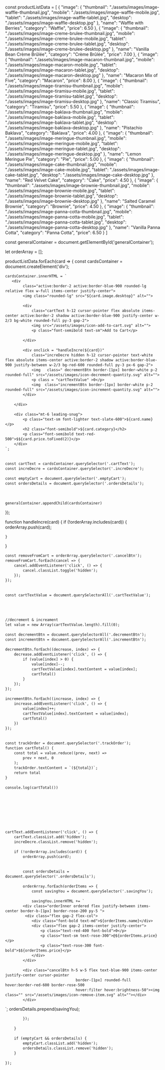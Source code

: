 const productListData = [
    {
        "image": {
            "thumbnail": "./assets/images/image-waffle-thumbnail.jpg",
            "mobile": "./assets/images/image-waffle-mobile.jpg",
            "tablet": "./assets/images/image-waffle-tablet.jpg",
            "desktop": "./assets/images/image-waffle-desktop.jpg"
        },
        "name": "Waffle with Berries",
        "category": "Waffle",
        "price": 6.50
    },
    {
        "image": {
            "thumbnail": "./assets/images/image-creme-brulee-thumbnail.jpg",
            "mobile": "./assets/images/image-creme-brulee-mobile.jpg",
            "tablet": "./assets/images/image-creme-brulee-tablet.jpg",
            "desktop": "./assets/images/image-creme-brulee-desktop.jpg"
        },
        "name": "Vanilla Bean Crème Brûlée",
        "category": "Crème Brûlée",
        "price": 7.00
    },
    {
        "image": {
            "thumbnail": "./assets/images/image-macaron-thumbnail.jpg",
            "mobile": "./assets/images/image-macaron-mobile.jpg",
            "tablet": "./assets/images/image-macaron-tablet.jpg",
            "desktop": "./assets/images/image-macaron-desktop.jpg"
        },
        "name": "Macaron Mix of Five",
        "category": "Macaron",
        "price": 8.00
    },
    {
        "image": {
            "thumbnail": "./assets/images/image-tiramisu-thumbnail.jpg",
            "mobile": "./assets/images/image-tiramisu-mobile.jpg",
            "tablet": "./assets/images/image-tiramisu-tablet.jpg",
            "desktop": "./assets/images/image-tiramisu-desktop.jpg"
        },
        "name": "Classic Tiramisu",
        "category": "Tiramisu",
        "price": 5.50
    },
    {
        "image": {
            "thumbnail": "./assets/images/image-baklava-thumbnail.jpg",
            "mobile": "./assets/images/image-baklava-mobile.jpg",
            "tablet": "./assets/images/image-baklava-tablet.jpg",
            "desktop": "./assets/images/image-baklava-desktop.jpg"
        },
        "name": "Pistachio Baklava",
        "category": "Baklava",
        "price": 4.00
    },
    {
        "image": {
            "thumbnail": "./assets/images/image-meringue-thumbnail.jpg",
            "mobile": "./assets/images/image-meringue-mobile.jpg",
            "tablet": "./assets/images/image-meringue-tablet.jpg",
            "desktop": "./assets/images/image-meringue-desktop.jpg"
        },
        "name": "Lemon Meringue Pie",
        "category": "Pie",
        "price": 5.00
    },
    {
        "image": {
            "thumbnail": "./assets/images/image-cake-thumbnail.jpg",
            "mobile": "./assets/images/image-cake-mobile.jpg",
            "tablet": "./assets/images/image-cake-tablet.jpg",
            "desktop": "./assets/images/image-cake-desktop.jpg"
        },
        "name": "Red Velvet Cake",
        "category": "Cake",
        "price": 4.50
    },
    {
        "image": {
            "thumbnail": "./assets/images/image-brownie-thumbnail.jpg",
            "mobile": "./assets/images/image-brownie-mobile.jpg",
            "tablet": "./assets/images/image-brownie-tablet.jpg",
            "desktop": "./assets/images/image-brownie-desktop.jpg"
        },
        "name": "Salted Caramel Brownie",
        "category": "Brownie",
        "price": 4.50
    },
    {
        "image": {
            "thumbnail": "./assets/images/image-panna-cotta-thumbnail.jpg",
            "mobile": "./assets/images/image-panna-cotta-mobile.jpg",
            "tablet": "./assets/images/image-panna-cotta-tablet.jpg",
            "desktop": "./assets/images/image-panna-cotta-desktop.jpg"
        },
        "name": "Vanilla Panna Cotta",
        "category": "Panna Cotta",
        "price": 6.50
    }
]

const generalContainer = document.getElementById('generalContainer');

let orderArray = [];



productListData.forEach(card => {
    const cardsContainer = document.createElement('div');

    cardsContainer.innerHTML = `
       <div
            class="active:border-2 active:border-blue-900 rounded-lg relative flex w-full items-center justify-center">
            <img class="rounded-lg" src="${card.image.desktop}" alt="">

            <div
                class="cartText h-12 cursor-pointer flex absolute items-center active:border-2 shadow active:border-blue-900 justify-center w-2/3 bg-white rounded-full py-3 gap-2">
                <img src="/assets/images/icon-add-to-cart.svg" alt="">
                <p class="font-semibold text-sm">Add to Cart</p>

            </div>

            <div onclick = "handleIncre(${card})"
                class="increDecre hidden h-12 cursor-pointer text-white flex absolute items-center active:border-2 shadow active:border-blue-900 justify-between w-2/3 bg-red-600 rounded-full py-3 px-6 gap-2">
                <img   class=" decrementBtn border-[1px] border-white p-2 rounded-full" src="/assets/images/icon-decrement-quantity.svg" alt="">
                <p class = "cartTextValue" >0</p>
                <img  class="incrementBtn border-[1px] border-white p-2 rounded-full" src="/assets/images/icon-increment-quantity.svg" alt="">
            </div>

        </div>
                    
        <div class="mt-6 leading-snug">
            <p class="text-sm font-lighter text-slate-600">${card.name}</p>
            <h2 class="font-semibold">${card.category}</h2>
            <p class="font-semibold text-red-500">$${card.price.toFixed(2)}</p>
        </div> 
    `;


    const cartText = cardsContainer.querySelector('.cartText');
    const increDecre = cardsContainer.querySelector('.increDecre');

    const emptyCart = document.querySelector('.emptyCart');
    const ordersDetails = document.querySelector('.ordersDetails');



    generalContainer.appendChild(cardsContainer)
});


function handleIncre(card) {
    if (!orderArray.includes(card)) {
        orderArray.push(card);

    }
}

    const removeFromCart = orderArray.querySelector('.cancelBtn');
    removeFromCart.forEach(cancel => {
        cancel.addEventListener('click', () => {
            cancel.classList.toggle('hidden');
        });
    });


    const cartTextValue = document.querySelectorAll('.cartTextValue');




    //decrement & increament
    let value = new Array(cartTextValue.length).fill(0);

    const decrementBtn = document.querySelectorAll('.decrementBtn');
    const incrementBtn = document.querySelectorAll('.incrementBtn');

    decrementBtn.forEach((decrease, index) => {
        decrease.addEventListener('click', () => {
            if (value[index] > 0) {
                value[index]--;
                cartTextValue[index].textContent = value[index];
                cartTotal()
            }
        });
    });

    incrementBtn.forEach((increase, index) => {
        increase.addEventListener('click', () => {
            value[index]++;
            cartTextValue[index].textContent = value[index];
            cartTotal()
        })
    });


    const trackOrder = document.querySelector('.trackOrder');
    function cartTotal() {
        const total = value.reduce((prev, next) =>
            prev + next, 0
        );
        trackOrder.textContent = `(${total})`;
        return total
    }

    console.log(cartTotal())








    cartText.addEventListener('click', () => {
        cartText.classList.add('hidden');
        increDecre.classList.remove('hidden');

        if (!orderArray.includes(card)) {
            orderArray.push(card);


            const ordersDetails = document.querySelector('.ordersDetails');

            orderArray.forEach(orderItems => {
                const savingYou = document.querySelector('.savingYou');

                savingYou.innerHTML += `
            <div class="orderInner ordered flex justify-between items-center border-b-[1px] border-rose-200 py-5 ">
             <div class="flex gap-2 flex-col">
                <div class="font-bold text-md">${orderItems.name}</div>
                <div class="flex gap-2 items-center justify-center">
                    <p class="text-red-400 font-bold">0</p>
                    <p class="text-sm text-rose-300">@${orderItems.price}</p>
                    <p class="text-rose-300 font-bold">$${orderItems.price}</p>
                </div>
            </div>

            <div class="cancelBtn h-5 w-5 flex text-blue-900 items-center justify-center cursor-pointer 
                                    border-[1px] rounded-full hover:border-red-600 border-rose-500 
                                    hover:filter hover:brightness-50"><img class="" src="/assets/images/icon-remove-item.svg" alt=""></div>
            </div>
`;
                ordersDetails.prepend(savingYou);

            });

        }

        if (emptyCart && ordersDetails) {
            emptyCart.classList.add('hidden');
            ordersDetails.classList.remove('hidden');
        }

    });

































































